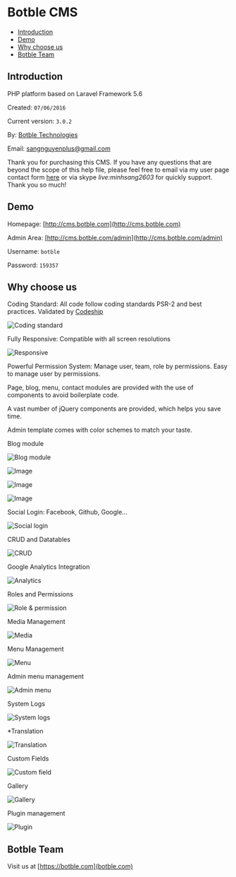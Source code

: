 # Botble CMS

- [Introduction](#introduction)
- [Demo](#demo)
- [Why choose us](#why_choose_us)
- [Botble Team](#botble_team)

<a name="introduction"></a>
## Introduction

PHP platform based on Laravel Framework 5.6

Created: `07/06/2016`

Current version: `3.0.2`

By: [Botble Technologies](https://botble.com)

Email: [sangnguyenplus@gmail.com](mailto:sangnguyenplus@gmail.com)

Thank you for purchasing this CMS. If you have any questions that are beyond the scope of this help file, 
please feel free to email via my user page contact form [here](http://themeforest.net/user/botble) or via skype *live:minhsang2603* for quickly support. Thank you so much!
		
<a name="demo"></a>
## Demo

Homepage: [http://cms.botble.com](http://cms.botble.com)

Admin Area: [http://cms.botble.com/admin](http://cms.botble.com/admin)

Username: `botble`

Password: `159357`

<a name="why_choose_us"></a>
## Why choose us

Coding Standard: All code follow coding standards PSR-2 and best practices. Validated by [Codeship](https://codeship.com)

![Coding standard](https://lh3.googleusercontent.com/4pmc3Npx23PBfbrN_F_26if2Zcg6jqTn9MU57bPKysdmWS3HsVVFEdNKYEBRynV6u7V9lgAT0j-rDxrW3eYtEhAta6n1rAVnKKlAM36A_Kmiumh01XU-vERG1xXUjTvH0Tm0K69nYsoW4BWLjp4DDBWTf31lcf253dhgXP6uheWi8mYnThBIThB99R6z_klMpqv8-74_rRp5VoF0YAvLClXLmJ9B6v0wPPm9Pt8OSRDyEFFOgIT1I_CxEO-Ua8YtTL_divyUUPVChFoGNj9uzEk_XytBqAshh05b-3TCmegdXntYmG5wyTgcS7pDHaDLyNgQlJCgqq7vZ6GZaiwAu6cr1aykkb-wWYU6Yq1xrEE3R7vE6YKfuqd_koQdWNN1MF3orktRyskhPbdhWBDF3xSX4tKYeRRf_MHanGOjZVfrHPwe_67hYTWOOWr2Edos1zYnEQKStgf-q8U3g1MiKgievjPpeJvnh8jXvQbgsW7xLVBzk9cjc-nvINEPaonoUxjPBUGqQ7sbnJ3r6URIvVokSZ-eed5oqvN7SHm9mgNmhCj3HSwiJq7nrbcqtFilHrRpffyb65vB3Ko9VUip9q98e-BJPsb8FQG4VG0uiC0Kixp0=w927-h460-no)


Fully Responsive: Compatible with all screen resolutions

![Responsive](https://lh3.googleusercontent.com/l3VxZnTIMw3Dts2i7zUiHjgOXa8RZeVT3c_sDumgvyIQm0J4FeRRyu8ln7fBJ7Ub93F9cNU1FCJT2ikCwvN4BGCX6glceUM7VRgxUl2oK6UNOGQza_B8MXIDgxFLQ_UArpzSGXmfcrHjIGpNHi7eulgeDplOfWKGHHO5yPz-kKAQgk3cmdxE6LXsp_N8_Nns7KP8cZ6bBXP0YsxQ7JKs42krJWJ-acQW1D9ZtMWTsPRYtV9gkCXI-DdNDewNGkVRTyDCVoijxzXWdw3wWmwVsCgHsKWuol7nsESvEXFD58sNuAWWblXPC208DDoFqP7Fj_YJSA83wzeVvXEpfSM9XOzREQvmz293JjU1vOlIPCf-hpYv0dqGQGIsijbBPLZHuFgHONpaEO-oCXlJ7jKfdAKXMlqcPFMfV5mfOxgKcO04l9ksz9Cbb6RSPOgsKIMtQj5wM0-apAcK-yu-nb8rVAI0MTNlyaavS1jcxKLZmWOxY6YqPHT8ZCgg34OPWdl8zqgXybqSQA8Jy7ZPWp4_qPKMwhdr684FgCX2hdxUzwlGHwi7DZTN96WDF8mGGXTtaVPNUa570ItA1JWKVCnlXurtE_AFERRpjlFwWFxGnlEU2yZ3=w1128-h387-no)
			
			
Powerful Permission System: Manage user, team, role by permissions. Easy to manage user by permissions.

Page, blog, menu, contact modules are provided with the use of components to avoid boilerplate code.

A vast number of jQuery components are provided, which helps you save time.

Admin template comes with color schemes to match your taste.

Blog module

![Blog module](https://lh3.googleusercontent.com/SasTMZ0Gz20HA1MhH2fga60ASRMy3gm25niUrkimchkEzHnd7ovwOnIlEsB6a3AfzCaOl8sESkvNd5xFt8YrZ7ayiQtZxr0rbYvCKeQK2cxSXdyIdF0JGJxP80TkJBF8INp4rXxUejQl3A1ElSu5FOuXxqd4pRbgOdGC9f3oSWbbH2HsrP20H2Bu4SVSaW3kSRWpMZ67U0gcYyBBFuNnFpRpAxFsQoe9cLY2WfGoD101zEjqc9GcmR6ExebATsG946L4ljfDCvBA3BFW5fz19GgcKa8D3aEGmmGpxU2M53uQwsKvEWtcHjB11np3ctYnXY76fCOUlEk5s6fqrOROMfG8hisZsoQmA10veS-Wpi2a88XbspEzycZiJaLae0r5iDOEI0tgSftRU0Me5Zpk_uAwghxxotZ2UuBLE4sDNTMtCEAFLC38Lyvyv91nbzO-x1t68SMRcC0Y5IkheaGdl-c1PuPdCPNq2Z0HNZH_qLju7fbRucUrZ1lJ8E5iCnfFb_DPCFEydqSmJ5ohb0IQugVW3xVG7IiD_haHPI8iuitXfBpAK4aZBtULol9p1NkwK1gD-9HdxgKQmdmUGa6YseKdGlzD4D1ZRkJpLMndCuh8NYxV=w1353-h670-no)

![Image](https://lh3.googleusercontent.com/Hr2l3vXgx60lfppYz1KYMnZOKO-Ofqj7HGQBcOmnh4CsOBaxqPO_D9I3uIINiF0bAR4-UnpVgUC-r90slsetktZHCnzppd0uxUvSDkhXuGnRc8tEWp0xK6AJJ3tufTWW_ZzyFCd1Dde2MYbfceBrLVhm_EcckZkMLbqeBX-unq_y3wMgRSTUQaPOqIk3nXZZGTT-W44rlVZDOE2eRjpvBPufVM8288G9NP1EWLZPyTKTUCvgIsgbNlm7HZS3yBYeIrFYnZ6EY504Al3heUgD1ljWSwMHA4y93gHylry1742udpxFZigcX4RurIr9n1WZ_L2H7oT8gEtz9z901z8vgxKBpE3D2LI0jHIZsRaD0d_7g6o_g1xBQOhUC4qopkVo-8bVN50GCuJ3f7Rrnqvy63BENH42q6AE6aOfqsFdDTvfErf0lm5Q559jy6eTb22uW5FwTUqdit9thJV6TKFFpdOV3RnAMZFu79iXkB2XZL1JajDEhuikM0ITFO9BLDyT3e-JCvaJwGqNEY6fB1pxiE9LyBBTeC7wURp0extUO-Lj0X0F0L2qE0r7n-gWmMQvl6TyM69IeaL2K1bJH5lJpsVPFtRptLNJjWFOOkbykxILbpvO=w1344-h662-no)

![Image](https://lh3.googleusercontent.com/kU_7xcF9Kn8wGggjvVVJgTkkDPHNbf-ToCEx3xIsa-QR8055mBL4sobuzIcHFPZEh8PBymSBSZLV3584WHd1y3TZSK4i07Q5DBQH7OeC-awcgL4_Vy_dX3teBXI7Vcm4vjjlISPy1wy8gl31k5wrqhxuu-nkx1ptrA-DayoznhjoT9XwKbhIOTSFPDyCw-0kOTANkeDY44OAbuZVPsMfYJqQeEoCxDNy9WKoJ7Bfm5bzDjGwyyKnFUYywohOAVIoe-UtvY4KW1i6-ZRvqUeq5GSPl5zCE3YWXSbkGlfvk6iTORcLU0bWSu-wBlfft2228VzAF2Sat6JnbM9lrvGUtyAcuNbilevMA9A4s3gDmuaLlUVFo6AmbCVmJzD0lCAt3Lp3hG2c78U8P89H40c-rCqCi27z5oq_FHwk-PGvex4g2m9xVBFbJbmeTGhsypLJ72DWzge9bymWbg4qHWQfT6um_BVTbgCqRLHrxuFmw6YDBfj6Y9B09PuZxtoDK5wRxq7VQyeOGKl2Wk956gz9wpZ6Q6bbnM6sQllvzKtGVVrpCQ7ZQlaFXPpJtrHKlPoG3QjuqOPr2XxEuwnOUMGxNwQAEFtY82BbV2tuJlHiotVIecwR=w1345-h670-no)

![Image](https://lh3.googleusercontent.com/l4nHE81wlmAseppwDzFhN31nDQHibnaCJrPiE1Od0VN91xiIXc2gf9U7RbfcrTJnEsqz1cEP-jpBuV-3vbIwh14mpICrwMtoUexwFpmfKSoOYHgMexMneA_1yItJK5ihPSt6xy1gWThJKPPnfA5S7vKU3VyOzlnwPGh4sDGmQGPC2CCevqn5hvkKKKcTptMAaXlYzy1gNHXN1veQzcNuQS_geQ1XI1Bx8lWfinjTIwmSFVboKnVeEHD5Rxv1zF6l_m-O47rM_ZWLSlxe0Vv3Tx_c8dJxY-X0Q2Ub9abgHSf96pXJ42K9dZDpvLKjnGJzDwS_cIis7tnXXY_euVKWkK_p-tEtvK-uxRAt1TWwKTdc38sNoB_ACUP7ZO7zXaTr3xbYSje6rcxDEdoDrlV3eJdYjj5bM7_eaZfBAg4Q2bGj8Zg4aFA6pxrwfBcz91vMP34NMl13Pau53JpLAhON5-e9FERVcRkDTkwGiA5md7xRsEyyNFdFk8HF4tV6T5_7FcuZGFUtAMk-6mUKP6JgxUnQosTg6DkQAwsbQc560ccqQzd_7eC5oGU0eDYVDfRShLOgr_Q3qRm8L10RGLrnXElk4aLmEPS7Qsf2mAkJZ-sXKuq0=w1353-h669-no)

Social Login: Facebook, Github, Google...

![Social login](https://lh3.googleusercontent.com/pA86hDXqHwj8RfB7BqbG1oAyFncX9cXQrmAOrjdbufvwjPRjcyYzyPpmKac6ld5CmhP5cmrHRUZp6s7PBVddwHX1wR6X3JMCupYx40v0BASvGgehF74dvIGq3WgzaeI0TIn6QIMM8j88T1Phb1DxJjX_HQ7ZHVElLsTePMxiSMWHa9cTYwDDFAGUIZbmabGi2c5evhQdLI8EhzOhTYKxDf4_zuttYuIgeaP9md2FdHbi8f6wNKzoaEe5f9xFipdWU1mIESuc5IofVujnAzQ4dokNwJNmjh3pTMTiaroaUmAkhruf2HN8PhvZdpR2zvm34L8GafvyCCdu-uofVOl34Cc9o73FsYrEx1ASOWIJxmonI2SNJ1GkLTEUA0wjsz20qL5hFOCW9ceSOEZXLcyrjbG8dB2XkpyhWxU-2_cvXPcv6vlijEwABHdUqbT16JEaQFlv5OrG26KgkA0fexKC8aau-GIZfb3HdNgkiWLhp6wvh8em_i_eJotKYgJjSUNTBiwlOJSOAv7-PmqqB6JLI6ehLRkyQxV57g6EAQT7g8TqADhbKAmDr5HA78N7VXDTY_aG-31v9s_zdPZ13zHTGdjgKRy0s3ZqiTp4AIfIW75X8Eau=w458-h294-no)

CRUD and Datatables

![CRUD](https://lh3.googleusercontent.com/SZa6mR4oMSx0mAShhSbL_LpdZVXdx_IYeTfeHk5ZtciOkxvU3dTqffi2LKW3HIoAsDjzf3Px_T8sPhszPQFwLiCWfpayZvdRTW-SReKoHn3iZfS8nSYfB9c6_YWbCTdEhY2EYSYFcn7DvN0xemwu4r_zKGu-ysSc3N2ZALJIpjvUmyZQpO-1J0lpR0hzMesK78DqGNdyttay6pPJQ1VB2pd43F8_a6QBIq_iu1uf5zyYMSJpgOAZgv6Ckbdebgwv4esgkNOr_QMqaD5sk-RlGR_iCiZG6dlYj8YGiW-wFi0nESaoNR5lyqVM9b6r2ttoS7noJJxMeMaozaNgBsu51LLceQK1LjvR8XTjvzxgWAGldMupZgf4iub48TRpe0bPt9ua0NnXJQzyVHuJsv9irWJKMd5sVdZElx7v69aZt3kwpe9TgrQgkkvUvc5XKT6-45wAD9jmPHVO7njhpOERRANzvq7VN2xTU0EJUXiTVG1pkPkX_UHUhiY9FpURID6dldPnWxCS9lbu7Vrl4J__XZsfym0JlwGMzg7oA66W_3-UQFx901iNRf5uel7iSFt_xpJ0O1UfS-zfXNCsIKbxFQxq_iWYvoPkjV2giOp1mFTWhJVn=w1351-h670-no)

Google Analytics Integration

![Analytics](https://lh3.googleusercontent.com/ii6VwWEqNQwZuPSgBuCvzKy_0TSn1FsCCcBQPMbXSXgqsTLyAWhWQoXN_QICfB6oFNgDlCgRe0t2iiryrqDS7QR0ZdCHlKXOFjUnA-8LAUhxMsreHc6sBoz-8sifI6YhE3Vmf3ypOwqKUkrsJ0fBFoFA1TqBXDVqt--HNvMIBYaRf4pxipTXgS7mhGXZqXUW4XiX5sv6kCgthQkzm5vPsTq4gqH6jauRoZK1bdGdKC-cuvznPyJJ3C_ZXgyFly6t-tDJBUGX5EsvxZjgZSKd7XKKrTsszkDMzQR4Mbv4n7GEp2ASGpX5x1JEdk7h7KV176odyEMzxrtVwBu3-fUdTAH4QBTft7BPljU_Y_zjTXHd2O10o7esXZUBaEg9ZbExl1QaHkxAOmUGh3Il7GToQENqprdjJVX5ObgeXR3uvxFMUk1t3-jdZBLXG_6ZuDldaDr-B4YMCQ47Q4CNQN48h_jLMbIEarta-k7nL7dcSxwIyeYoYSZWjoAc1QZi0TntcJKzky0PDgp-Bn0qs45MBKfnn_yDWSYYsjXYUlnVOwI4o7n2X50JLA0UisM_qcwiowhsq2-tbNPWIvX-Ez1RBEgxYxaduK5KrPhzlfVmrcjL8s6z=w1345-h670-no)

Roles and Permissions

![Role & permission](https://lh3.googleusercontent.com/skiEq0SByeHZdtsTkilc-Vm5SsZWsTBQ0P4Da717ExZE98HZK4QCj5OYA0Mh1kRggt39AeL4teICkuTT7ktJAOIHp4wKBkiyPG3jkytqYsuyXz_qCoAdXizoA5qMeXMuMtMJaHAzK1y3yidezqtn5XZS2XhNinyWEiPDPQcYfa_g4vvh18O4x7MmXDrlvqYLPnAky3JkrBHb-SFJVJxLWIDv1q2CAoltittF-zWsQtFjqV1eTHLn5IZ5PdhDUg90WF82K07Rw_YU0WdGK6639jSa2pxH4Wrb4iaesbtGkCzCNynH2RG0zWE8AyjaS_VoAV31-04mXwNyLyZnCaxxAHcGln3D0es5GXD_-dEEdczywc8rBrtmHelqV_F_NrtYe4ATUfCbV4rDh-VLC1HnDyZHRvHRHPTBnNHdnTJVg58JXMxPyaRoCIzqL17Y3qmBWFrS651xPPp2xoDGcvWOJecQV_C8wHTT0RtCEuXUzB8s0rW5w0dkCW9BPuAzB3Eo1zvTLzAKQwTYdiT6ooc2ctBxFKobuU5U9dFuBu6Ij1raRYFo2VuQVKgRHzqDSurEuEnL8S9vKMT3yk5lNPRHdKU7W3zG9u_T0EFbB2sf7CJOC6Qh=w1145-h615-no)

Media Management

![Media](https://lh3.googleusercontent.com/DiZG68YaIR5ccNRc_AynNJgGvVmIC8JLhN_Ky5_k8RNdSa8ijonE-g5Dlys82V_j5ui2yyv0Bh9kXPwBVlhtAX9yE75UuZ8Av1t_-Nqku-GXdHM28wbgcxG7UA09tdHXstdFK59CGIX9R1F9k7GUWc31PJGjqIRrP6XEe5tkMsAXvsAaCG9rQfwi6pcQk9v4kkVHLiNy81Scry1fO7qsY4CevEdiMxCmu0r_ohcLkE3kzr2GjpN19gNqN5w_k_Pxq4Q08Z8q3y64ySp4tEckKBa0SYCzIFvpV0NBprCuLq_W4A4X5UAH8Wc0fmZAksizwLDiiPoEt-g360adckQsJfAKUivEKMqSzhmKwlI_3KcZImggYbac3D5ZzTpu5uwG3Lui_NmoM7ehhbKv1sRRoDUC0-r39ejwAhiiDxOx4rl8oZD9IRHJ9PgdMsSWIKk70uaz57sFTYIFnb5jbNvw0lH6H1FjqCnj7dpcLh7M7domV-12Y8NqD5FBVklzqBD64Dx8ezhkD1JGlg6h7QztiSYb5QhLU_Nr5-zL8Ipf_4n0wFyR117xk_kcMbP0K2-RoDbATIXrpRPBV4c0qEV3GxZ_hxeeo84UR6TUGblZnNp_V3Cw=w657-h323-no)

Menu Management

![Menu](https://lh3.googleusercontent.com/7Soz_6MRvQHIGZTiHA2SPFHPfmGWsLl8KsKA-3jxyJv4Fger6HBh37JM2qx-fp0cpE19LmoXJYAbAursuDh1PMSxykEOpbdJrNLzpH8Llub9_3tvS0AUJGjx5CV6zOZXJI_QvpsolJlooMkfDg45HJm-fq48U2IUzwaX8LacNNjRjw71W-2Sz6yb6dOA1iZFScPCEeuDE8XKDXsw9MpuIjI2LZyyF6z6WgiTS6RtBjoOHvQmScoHbcz1jRx5P0g8IQDP_NCdCTiYIywJSAiVsMFjYSENWAF97DW1qgKAIoQ26kd79ywK5GAMpF9veFhCyCkuePdwBJoSaQr4cfUKrRUjacIX2Zi_s6b9ggJ2Oh6zEvt_ZP5eqXbkqCcY-uSBexcRcOBVku81x5B5OEq1-k6HnN_NJE64mriKb-hxBxP1gxPXr2SPuLbT8lDmq_1D3RJiXbaFBz661zOPloGD-GTWlYTAXWRnbF1_SIe6TVdGvUFXEB6S6cJQ3WeJFeB_G8Dtdc5KjWKvZ936tDpu_wfPFG3o2hi55_Una0F9hz-QCR6JMTlsGyF8UK5qYLjoS62FQ0W12q8zAyzsO0IY1qNSf27qLPLtCDfsLKbkTW0skKF7=w1354-h665-no)
			
Admin menu management

![Admin menu](https://lh3.googleusercontent.com/svWPypD-BfJn9OyJjbjZKRtANwdwuH5-loD3bPremAUMX9NE5UOKHBAnUHc-qeEE0TlS0CjqKG3l_Dt_j8Pf5nFnJwxbk5soG82QZ7NonibSPK_rbV4szGhoS4AYx2ZfMgcA1s_-89anXLo8miqaHiSjGbCTJ6QeL8fmmrh8PiYD896bx67SL5cCtHAOK_tmaoUNoON-R_2Otr3d9xa-FY984GnsRxj-vPf1AdZKRgWa-7PFobayiqUJJ29dOlcHWMLZNLD1Im3B8LiNlwh1nM6zp0iGcVhbqJDIYcCRzfdqd7BXej2cH_9UbWs0Y2jxpxzUL3zsauQXzvYUWmsBP9pIt-sPr5j3yFtpYHeHhskDIww72aMvAFnT50jEl2sTAJdcZ1lxA2vsdA-UiNCqIHrWLuRC9HHtkztPi5Ub2ds2mTuXlGzhAhtJIOmFhqhl4ipIVAL3NO1mctU7pHa-HhCR10iyuXcNjhmYVqSoeLLslrFz6GxjA9i4eudbX0oFJUNO8e3NAY1JrQz2RSyRRHcOELhxADpymZ4m6vU4I9Vhw5JMGSxUsAQYlePvBE5d7_KprV_93LHCvUlz89TcMNHiSMgraOjJUXf6BEwU26QvC2Ot=w1340-h672-no)

System Logs

![System logs](https://lh3.googleusercontent.com/UvPOhl4M4lKG3fzh-sMPWF5iIJWT9AAIAlGH3anDCTxoyrVgBHYhXMKKUFslA_wM1kKE0RPFxCRwYHdsfwOpNgyfS7Rvqnu59VH6jNGddgBs6RMwxu3-wRlv-bAQF33sVM9Ljk8CHX_G3ALJ5smnphjkND7zVjRfSks8sABzrP9ly-b2LPp_9rtKKwKJG2eFeGu1SD9gupnn-7pWKi-jIJG-YY90vr9KvailTq7KC2CNiA1jeLnxeRmAap4jycUlbSVWfVcUCUbHnTTIR02FopFhRWvAFQIPSj5iR6EiZU5Nu6zrR-TlvUJvSDul7F5wdjA-BfjWM8SgmdMweStf2wbHVdtLzOfsiKiWsYLyzBJRTUSsoXhDQl52lKb3xd0z_a9J9CN_OGRkodxBIjTz4GbNgQBGkf6h2y4lE1CIsqSMW-YwKlpG0hrG3ve3RegfjJSW0iJUNIA0wCNr3qeUm8_LIw6y3rmRDD2pxwuQrO45ekWlZTQb1_XpwdYoeyrSL_xXYnLdgOfLuuftdB9Mr8WhL63ERKI_7jBvfAzQ78Y2uYG-3VBrl9uBPFYqBTBGclwy9ff8tgvk_mY5cfljwPP3Uof5Jo9b_LYEAA52wcExYfRw=w1349-h672-no)

*Translation

![Translation](https://lh3.googleusercontent.com/ZO6ynoCzqolqsH6ENDE61kBnuHlBLRk5mtxlDqIe0-3VxPdeWW-ylM9hjqQbLooe5QgLdPIaJV5jyf5ffBa5bTzx8Vj5mIyLwDphPZMwYibL7RKJl8jOEYm082Dl4Uusqsn-QOuza-4mFvkN2N6xMQFYR3WymgKRtMILPoYxAJVGI7AhNJyaAmn5RUYOJgUgOrl4OirqqknhBXlu0-T66O7vBwzb6PCEAeXJN8FzAVpYjEglpSvw4UeKaxmdZwE46ma2LVD1un_WvO48jBJl7nRiUGClJNP_g0MnXQKRiqhtI2qJaiPitgW4rnzgkvgN7OpwwSp1lquH5_BMSaYwqSony48FPlRV56Y9xzRn8LITIN6xzjJGH2Z7vG4KCPiRhm7IeLJA_TbihQJRVn0qWKTT9lvmGMfdc24oe9r2MsuJR_Fxaext1Sjv61JUOSDSW2DX617hnO-V9JTCjIovXE0c2cIH522RXthEF5mYwiIhzFRgRuWC84yDcoAAtGarXvkh3cJzcUciKPk2DfPbpTGLM5mhvtjxEyRb7knTS6_ftJk8KerQQR7TXpL7wjuvbALnOqQ8SwGJ8O4506CGTiWmExGaopWc5K85pBINVuapz7Y5=w1357-h669-no)
			
Custom Fields

![Custom field](https://lh3.googleusercontent.com/vHetQOaCczDV0K_MaV9Ls0AuQpTVJ7RuXJKy2NDUJbcIesO1VA5AQ2OlKAZPxQRWUiOmWzCdyVZ7XjdRs6-XZXEC7C-Wl_NG6nL1vWHxJrRd9CPBJvhJ-9d2jQ4xldQY7U3TeaSLMUL9hgniWWiZqT764XZVMJfVeXFuezXNBj6OTso0wswBBG82c2NR0UJLH2w-P5W2qbqKYOUKXUqsi5h5eDyh7waZzMmToFkU8KSrfn2dXiKzbzJ7M8XNOa0atqQvoN8gcQSbtUH0CRMgkh8ymU4Z-pYI1ftZhdBm9DCmvXYcntvwp6Wz9e9jZYc6mci15BTXOEH1fVWyCKo_i7u7C_EWMPjF_6buT-a0CvF0uOh-kh6Zob5alOLX7AXrUM50qQ2RymfIsxBhxoZWTQ6zlqV37CGOvFGRCjqy48DcAQYEMxnCMhUs_gWA-gySUb159CUrGA_sMj4EvpCmT_qrYVbmsOj3bbf4KJRkZsmLswc-S_4qS8tH-K0nFUxgcvv8sx17USLPd7FDNTJNrxBVXFIERb1JuahQJKgWaJqWu_Y9F6qQVd1egIVUWWAWtj96EDma-AC9-zvxNd-kh-73X3DxEpiAYjCeze3W4UeieIIW=w1354-h663-no)
			
Gallery

![Gallery](https://lh3.googleusercontent.com/akb1q1hd9BBlTDZT5ip7BMfO0DN1-SF4YlBnUi-4mqxwa5j_lxzqZB6AZmL3WnFtdBf_nfo4N44ON9Gy5W7DYUZqGTdkCRyIXpFgBbI5PHqCGbabbLIobARoMUsTGSzk022H9Qw4y_CuM2mWf6lyUIgOPmWDrfZlNIua7Ou9s4cofuy6_GHMtSR_tCiKRydl7yhLLxXw2J9sm_WrkkTIrN1b4mOIG1nTxv5HsTz3vPGK0PZwRlxI1qv8aRIF7wm6xptf9uRBXQx0vGBmNjHdnThV6n1K-8alQtKSV-zUQg61CYGLcyUG69r7tUOspBORI5DH0KO-pH3-KO0gdpM9d3zgC7cgP2Ub1njDhvUO6Fqx9-JVxJykUQWqZJr_BW1b3hoB1MZPPvFuSk-JYCjbAji0pdJOyVriKUhpvFyhjLrMYDBRz9IYgnrhkUEZtbXze-QzeJjuG8UgLcBgKVMfBLyjxwYqgZ1Q1Yhxi1g1SkyyOqVRZKlQGyKsGLRah_-rYAxj_J7EC9B1a5SulQOZS2zO-cXPTApi65aKInt8rIiwIp3gDYGIh_G3qQAhdP3HbIR67NpcrNIxCadGNLjyrsJsC0t8Dy6yi0rjJx2YLBOTaHNt=w1351-h672-no)
			
Plugin management

![Plugin](https://lh3.googleusercontent.com/BkNYZ4qs6N9VGGbgylJfIjZYS0tP30LlOCb4D6iHqeZpRRZNfs7_Vt_4k7Yy5TNPgjV8ZcxWnhNGmdKHGUoKCUo-5p0H-uED62DSZAICZG9vgkWEBIkN_YXEGEhLeymStkVMMfDTOd6h8jFJ25peW2Ebs5c9sIXUzUUIpD132WmYcKGD7UGqv48B2ki7QUMT6n7ID6DVQoqN1s7g4Nh4TYlJDxtknHUXFlUJOW5LIFGXDlGKUKhIWMR_Zkv_lZR6lSrlaZs19oDxpaVF42SJguKfJ6CAinkxlWHYqnfS1cGErM1onBSsgHwzdzEGZDdyVSWY86Vub2At1u6_UysUDXZs8qikZnrlMAjwXD4UGf_kkMMYRFldEgsqH_YOQmO1nrA20-s8n8B5VbDfBVxtru0Wabv7XW7dht4diHLIBVD8ey7r_KbQrmhsak034H6TAmWzsrdO_zhmE1oTg0Obru4kJG1rRJwVx-sgejEpGc_sMugoTNKN-v6c9rdXajjsnH3I1vIGgexrCTrn1l0TJYnsx41foyHzTU07_-tJ9AQMFc6QEFrHiBMYZo-tYN5WV1fmcjiZAoC81Rj6ISj4MzhcjHFgqgUz_A9VurEaD0I8afLg=w1352-h666-no)
		
<a name="botble_team"></a>
## Botble Team

Visit us at [https://botble.com](botble.com)